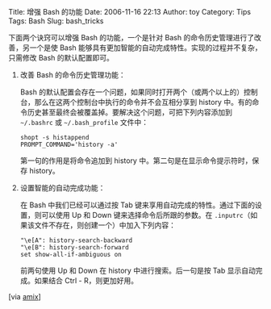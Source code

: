 Title: 增强 Bash 的功能
Date: 2006-11-16 22:13
Author: toy
Category: Tips
Tags: Bash
Slug: bash_tricks

下面两个诀窍可以增强 Bash 的功能，一个是针对 Bash 的命令历史管理进行了改善，另一个是使 Bash 能够具有更加智能的自动完成特性。实现的过程并不复杂，只需修改 Bash 的默认配置即可。

1.  改善 Bash 的命令历史管理功能：

    Bash 的默认配置会存在一个问题，如果同时打开两个（或两个以上的）控制台，那么在这两个控制台中执行的命令并不会互相分享到 history 中。有的命令历史甚至最终会被覆盖掉。要解决这个问题，可把下列内容添加到
    `~/.bashrc` 或 `~/.bash_profile` 文件中：  

        shopt -s histappend 
        PROMPT_COMMAND='history -a'

    第一句的作用是将命令追加到 history 中。第二句是在显示命令提示符时，保存 history。

2.  设置智能的自动完成功能：

    在 Bash 中我们已经可以通过按 Tab 键来享用自动完成的特性。通过下面的设置，则可以使用 Up 和 Down 键来选择命令后所跟的参数。在 `.inputrc`（如果该文件不存在，则创建一个）中加入下列内容：  

        "\e[A": history-search-backward
        "\e[B": history-search-forward
        set show-all-if-ambiguous on

    前两句使用 Up 和 Down 在 history 中进行搜索。后一句是按 Tab 显示自动完成。如果结合 Ctrl - R，则更加好用。

[via [amix](http://amix.dk/blog/viewEntry/19030)]
